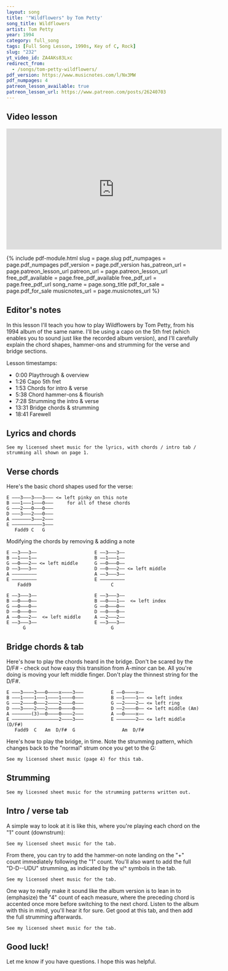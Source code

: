 ```yaml
---
layout: song
title: '"Wildflowers" by Tom Petty'
song_title: Wildflowers
artist: Tom Petty
year: 1994
category: full_song
tags: [Full Song Lesson, 1990s, Key of C, Rock]
slug: "232"
yt_video_id: ZA4AKs83Lxc
redirect_from:
  - /songs/tom-petty-wildflowers/
pdf_version: https://www.musicnotes.com/l/Nx3MW
pdf_numpages: 4
patreon_lesson_available: true
patreon_lesson_url: https://www.patreon.com/posts/26240703
---
```




## Video lesson

<iframe width="560" height="315" src="https://www.youtube.com/embed/ZA4AKs83Lxc?showinfo=0" frameborder="0" allowfullscreen></iframe>

{% include pdf-module.html slug = page.slug pdf_numpages = page.pdf_numpages pdf_version = page.pdf_version has_patreon_url = page.patreon_lesson_url patreon_url = page.patreon_lesson_url free_pdf_available = page.free_pdf_available free_pdf_url = page.free_pdf_url song_name = page.song_title pdf_for_sale = page.pdf_for_sale musicnotes_url = page.musicnotes_url %}

## Editor's notes

In this lesson I'll teach you how to play Wildflowers by Tom Petty, from his 1994 album of the same name. I'll be using a capo on the 5th fret (which enables you to sound just like the recorded album version), and I'll carefully explain the chord shapes, hammer-ons and strumming for the verse and bridge sections.

Lesson timestamps:

- 0:00 Playthrough & overview
- 1:26 Capo 5th fret
- 1:53 Chords for intro & verse
- 5:38 Chord hammer-ons & flourish
- 7:28 Strumming the intro & verse
- 13:31 Bridge chords & strumming
- 18:41 Farewell

<!-- Coming soon... -->



<!-- Coming soon... -->

## Lyrics and chords

    See my licensed sheet music for the lyrics, with chords / intro tab / strumming all shown on page 1.

<!-- Capo 5

INTRO
    E ––3–––––––––––––––3–––––––––––––––3–––––––––––––––3––––––––––––––––
    B ––1–––––––––––––––1–––––––––––––––0–––––––––––––––1––––––––––––––––
    G ––0h2–––––––––––––0–––––––––––––––0–––––––––––––––0––––––––––––––––
    D ––3–––––––––––––––0h2–––––––––––––0–––––––––––––––0h2––––––––––––––
    A ––––––––––––––––––3–––––––––––––––2–––––––––––––––3––––––––––––––––
    E ––––––––––––––––––––––––––––––––––3––––––––––––––––––––––––––––––––
        Fadd9           C               G               C
        v  v      ^ v ^ v  v      ^ v ^ v  v      ^ v ^ v  v      ^ v ^
        1 + 2 + 3 + 4 + 1 + 2 + 3 + 4 + 1 + 2 + 3 + 4 + 1 + 2 + 3 + 4 +

VERSE
    Fadd9     C     G            C
    ...You belong among the wildflowers
    Fadd9     C        G            C
    ...You belong in a boat out at sea
    Fadd9     C    G            C
    ...Sail away, kill off the hours
    Fadd9     C       G              C        C
    ...You belong somewhere you feel free

    Fadd9    C    G          C
    ...Run away, find you a lover
    Fadd9   C         G                      (stay on G)
    ...Go away, somewhere all bright and new
    Fadd9     C    G     C
    ...I have seen no--- other
    Fadd9     C     G         C
    ...Who compa---ares with you

    (Fadd9 - C - G - C)
    You belong among the wildflowers
    You belong in a boat out at sea
    You belong with your love on your arm
    You belong somewhere you feel free

BRIDGE
    Fadd9  C  Am  D/F#  G
    Fadd9     Am        G          (play bridge 2x)

ADD'L VERSES

    (Fadd9 - C - G - C)
    Run away, go find a lover
    Run away, let your heart be your guide
    You deserve the deepest of cover
    You belong in that home by-and-by

    (Fadd9 - C - G - C)
    You belong among the wildflowers
    You belong somewhere close to me
    Far away from your trouble and worry
    You belong somewhere you feel free
    You belong somewhere you feel free

    (play bridge 2x, end on final G) -->

## Verse chords

Here's the basic chord shapes used for the verse:

    E –––3–––3–––3––– <= left pinky on this note
    B –––1–––1–––0–––     for all of these chords
    G –––2–––0–––0–––
    D –––3–––2–––0–––
    A –––––––3–––2–––
    E –––––––––––3–––
       Fadd9 C   G

Modifying the chords by removing & adding a note

    E ––3–––3––                     E ––3–––3––
    B ––1–––1––                     B ––1–––1––
    G ––0–––2–– <= left middle      G ––0–––0––
    D ––3–––3––                     D ––0–––2–– <= left middle
    A –––––––––                     A ––3–––3––
    E –––––––––                     E –––––––––
        Fadd9                             C

    E ––3–––3––                     E ––3–––3––
    B ––0–––0––                     B ––0–––1––  <= left index
    G ––0–––0––                     G ––0–––0––
    D ––0–––0––                     D ––0–––0––
    A ––0–––2––  <= left middle     A ––2–––2––
    E ––3–––3––                     E ––3–––3––
          G                               G

## Bridge chords & tab

Here's how to play the chords heard in the bridge. Don't be scared by the D/F# - check out how easy this transition from A-minor can be. All you're doing is moving your left middle finger. Don't play the thinnest string for the D/F#.

    E –––3––––3–––0––––x––––3–––          E ––0––––x––
    B –––1––––1–––1––––1––––0–––          B ––1––––1–– <= left index
    G –––2––––0–––2––––2––––0–––          G ––2––––2–– <= left ring
    D –––3––––2–––2––––0––––0–––          D ––2––––0–– <= left middle (Am)
    A –––––––(3)––0––––0––––2–––          A ––0––––x––
    E –––––––––––––––––2––––3–––          E –––––––2–– <= left middle (D/F#)
       Fadd9  C   Am  D/F#  G                 Am  D/F#


Here's how to play the bridge, in time. Note the strumming pattern, which changes back to the "normal" strum once you get to the G:

    See my licensed sheet music (page 4) for this tab.

<!-- E ––3–––––––3–––––––0–––––––x–––––––3–––––––––––––––3–––––––––––––––
B ––1–––––––1–––––––1–––––––1–––––––0–––––––––––––––0–––––––––––––––
G ––2–––––––0–––––––2–––––––2–––––––0–––––––––––––––0–––––––––––––––
D ––3–––––––2–––––––2–––––––0–––––––0–––––––––––––––0–––––––––––––––
A ––––––––––3–––––––0–––––––x–––––––2–––––––––––––––2–––––––––––––––
E ––––––––––––––––––––––––––2–––––––3–––––––––––––––3–––––––––––––––
    Fadd9   C       Am      D/F#    G               G
    v   v ^ v   v ^ v   v ^ v   v ^ v   v     ^ v ^ v   v     ^ v ^
    1 + 2 + 3 + 4 + 1 + 2 + 3 + 4 + 1 + 2 + 3 + 4 + 1 + 2 + 3 + 4 +

E ––3–––––––––––––––0–––––––––––––––3–––––––––––––––3–––––––––––––––
B ––1–––––––––––––––1–––––––––––––––0–––––––––––––––0–––––––––––––––
G ––2–––––––––––––––2–––––––––––––––0–––––––––––––––0–––––––––––––––
D ––3–––––––––––––––2–––––––––––––––0–––––––––––––––0–––––––––––––––
A ––––––––––––––––––0–––––––––––––––2–––––––––––––––2–––––––––––––––
E ––––––––––––––––––––––––––––––––––3–––––––––––––––3–––––––––––––––
    Fadd9           Am              G
    v   v     ^ v ^ v   v     ^ v ^ v   v     ^ v ^ v   v     ^ v ^
    1 + 2 + 3 + 4 + 1 + 2 + 3 + 4 + 1 + 2 + 3 + 4 + 1 + 2 + 3 + 4 + -->

## Strumming

    See my licesned sheet music for the strumming patterns written out.

<!-- Pattern #1 – use throughout the song except for the beginning of the bridge.

    1 + 2 + 3 + 4 +
    D   D     U D U       "down down... up down up..."

Pattern #2 – play this 2x at the start of the bridge (for the fast walkdown), then use pattern #1.

    1 + 2 + 3 + 4 +
    D   D U D   D U       "DOWN down up, DOWN down up..."
    >       > -->

## Intro / verse tab

A simple way to look at it is like this, where you're playing each chord on the "1" count (downstrum):

    See my licensed sheet music for the tab.

<!-- E ––3–––––––––––––––3–––––––––––––––3–––––––––––––––3––––––––––––––––
B ––1–––––––––––––––1–––––––––––––––0–––––––––––––––1––––––––––––––––
G ––2–––––––––––––––0–––––––––––––––0–––––––––––––––0––––––––––––––––
D ––3–––––––––––––––2–––––––––––––––0–––––––––––––––2––––––––––––––––
A ––––––––––––––––––3–––––––––––––––2–––––––––––––––3––––––––––––––––
E ––––––––––––––––––––––––––––––––––3––––––––––––––––––––––––––––––––
    Fadd9           C               G               C
    1 + 2 + 3 + 4 + 1 + 2 + 3 + 4 + 1 + 2 + 3 + 4 + 1 + 2 + 3 + 4 + -->

From there, you can try to add the hammer-on note landing on the "+" count immediately following the "1" count. You'll also want to add the full "D-D--UDU" strumming, as indicated by the v/^ symbols in the tab.

    See my licensed sheet music for the tab.

<!-- E ––3–––––––––––––––3–––––––––––––––3–––––––––––––––3––––––––––––––––
B ––1–––––––––––––––1–––––––––––––––0–––––––––––––––1––––––––––––––––
G ––0h2–––––––––––––0–––––––––––––––0–––––––––––––––0––––––––––––––––
D ––3–––––––––––––––0h2–––––––––––––0–––––––––––––––0h2––––––––––––––
A ––––––––––––––––––3–––––––––––––––2–––––––––––––––3––––––––––––––––
E ––––––––––––––––––––––––––––––––––3––––––––––––––––––––––––––––––––
    Fadd9           C               G               C
    v   v     ^ v ^ v   v     ^ v ^ v   v     ^ v ^ v  v      ^ v ^
    1 + 2 + 3 + 4 + 1 + 2 + 3 + 4 + 1 + 2 + 3 + 4 + 1 + 2 + 3 + 4 + -->

One way to really make it sound like the album version is to lean in to (emphasize) the "4" count of each measure, where the preceding chord is accented once more before switching to the next chord. Listen to the album with this in mind, you'll hear it for sure. Get good at this tab, and then add the full strumming afterwards.

    See my licensed sheet music for the tab.

<!-- E ––3–––––––––––3–––3–––––––––––3–––3–––––––––––3–––3–––––––––––3––––
B ––1–––––––––––1–––1–––––––––––1–––0–––––––––––0–––1–––––––––––1––––
G ––0h2–––––––––2–––0–––––––––––0–––0–––––––––––0–––0–––––––––––0––––
D ––3–––––––––––3–––0h2–––––––––2–––0–––––––––––0–––0h2–––––––––2––––
A ––––––––––––––––––3–––––––––––3–––2–––––––––––2–––3–––––––––––3––––
E ––––––––––––––––––––––––––––––––––3–––––––––––3––––––––––––––––––––
    Fadd9           C               G               C
    v   v     ^ v ^ v   v     ^ v ^ v   v     ^ v ^ v  v      ^ v ^
    1 + 2 + 3 + 4 + 1 + 2 + 3 + 4 + 1 + 2 + 3 + 4 + 1 + 2 + 3 + 4 + -->

## Good luck!

Let me know if you have questions. I hope this was helpful.
